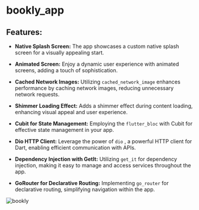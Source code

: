 # bookly_app
## Features:

- **Native Splash Screen:** The app showcases a custom native splash screen for a visually appealing start.

- **Animated Screen:** Enjoy a dynamic user experience with animated screens, adding a touch of sophistication.

- **Cached Network Images:** Utilizing `cached_network_image` enhances performance by caching network images, reducing unnecessary network requests.

- **Shimmer Loading Effect:** Adds a shimmer effect during content loading, enhancing visual appeal and user experience.

- **Cubit for State Management:** Employing the `flutter_bloc` with Cubit for effective state management in your app.

- **Dio HTTP Client:** Leverage the power of `dio` , a powerful HTTP client for Dart, enabling efficient communication with APIs.

- **Dependency Injection with GetIt:** Utilizing `get_it`  for dependency injection, making it easy to manage and access services throughout the app.

- **GoRouter for Declarative Routing:** Implementing `go_router`  for declarative routing, simplifying navigation within the app.


![bookly](https://github.com/mok7tar-22/bookly_app/assets/93128332/4418adea-09dc-46c2-a9c1-37485837f767)
